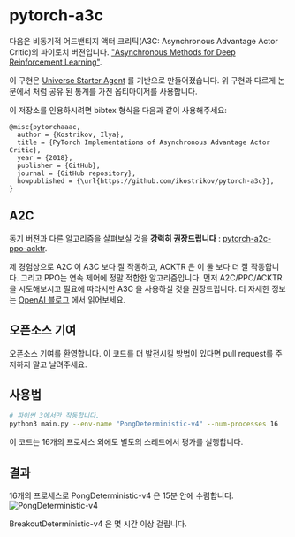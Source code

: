# pytorch-a3c

다음은 비동기적 어드밴티지 액터 크리틱(A3C: Asynchronous Advantage Actor Critic)의 파이토치 버젼입니다. ["Asynchronous Methods for Deep Reinforcement Learning"](https://arxiv.org/pdf/1602.01783v1.pdf).

이 구현은 [Universe Starter Agent](https://github.com/openai/universe-starter-agent) 를 기반으로 만들어졌습니다.
위 구현과 다르게 논문에서 처럼 공유 된 통계를 가진 옵티마이저를 사용합니다.

이 저장소를 인용하시려면 bibtex 형식을 다음과 같이 사용해주세요:

    @misc{pytorchaaac,
      author = {Kostrikov, Ilya},
      title = {PyTorch Implementations of Asynchronous Advantage Actor Critic},
      year = {2018},
      publisher = {GitHub},
      journal = {GitHub repository},
      howpublished = {\url{https://github.com/ikostrikov/pytorch-a3c}},
    }

## A2C

동기 버젼과 다른 알고리즘을 살펴보실 것을 **강력히 권장드립니다** : [pytorch-a2c-ppo-acktr](https://github.com/ikostrikov/pytorch-a2c-ppo-acktr).

제 경험상으로 A2C 이 A3C 보다 잘 작동하고, ACKTR 은 이 둘 보다 더 잘 작동합니다. 그리고 PPO는 연속 제어에 정말 적합한 알고리즘입니다. 먼저 A2C/PPO/ACKTR을 시도해보시고 필요에 따라서만 A3C 을 사용하실 것을 권장드립니다.
더 자세한 정보는 [OpenAI 블로그](https://blog.openai.com/baselines-acktr-a2c/) 에서 읽어보세요.

## 오픈소스 기여

오픈소스 기여를 환영합니다. 이 코드를 더 발전시킬 방법이 있다면 pull request를 주저하지 말고 날려주세요.

## 사용법
```bash
# 파이썬 3에서만 작동합니다.
python3 main.py --env-name "PongDeterministic-v4" --num-processes 16
```

이 코드는 16개의 프로세스 외에도 별도의 스레드에서 평가를 실행합니다.

## 결과

16개의 프로세스로 PongDeterministic-v4 은 15분 안에 수렴합니다.
![PongDeterministic-v4](images/PongReward.png)

BreakoutDeterministic-v4 은 몇 시간 이상 걸립니다.
